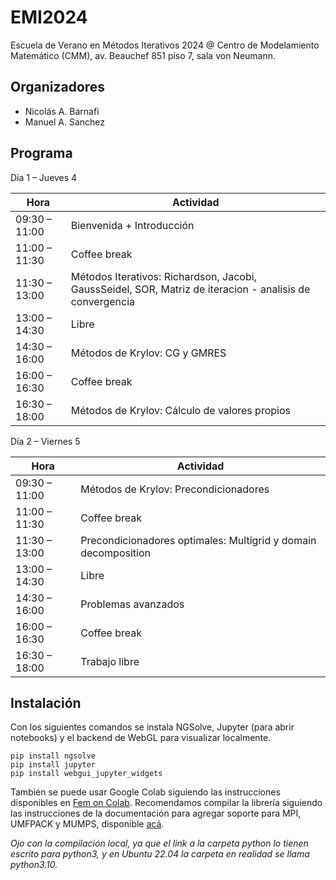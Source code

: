 # EMI2024
Escuela de Verano en Métodos Iterativos 2024 @ Centro de Modelamiento Matemático (CMM), av. Beauchef 851 piso 7, sala von Neumann.

## Organizadores
- Nicolás A. Barnafi
- Manuel A. Sanchez


## Programa
Día 1 – Jueves 4

| Hora          | Actividad |
| ------------- | --------- |
| 09:30 – 11:00 | Bienvenida + Introducción |
| 11:00 – 11:30 | Coffee break |
| 11:30 – 13:00 | Métodos Iterativos: Richardson, Jacobi, GaussSeidel, SOR, Matriz de iteracion - analisis de convergencia |
| 13:00 – 14:30 | Libre |
| 14:30 – 16:00 | Métodos de Krylov: CG y GMRES |
| 16:00 – 16:30 | Coffee break |
| 16:30 – 18:00 | Métodos de Krylov: Cálculo de valores propios |

Día 2 – Viernes 5

| Hora          | Actividad |
| ------------- | --------- |
| 09:30 – 11:00 |Métodos de Krylov: Precondicionadores |
| 11:00 – 11:30 |Coffee break |
| 11:30 – 13:00 |Precondicionadores optimales: Multigrid y domain decomposition |
| 13:00 – 14:30 |Libre |
| 14:30 – 16:00 |Problemas avanzados |
| 16:00 – 16:30 |Coffee break |
| 16:30 – 18:00 |Trabajo libre |


## Instalación

Con los siguientes comandos se instala NGSolve, Jupyter (para abrir notebooks) y el backend de WebGL para visualizar localmente. 

    pip install ngsolve
    pip install jupyter
    pip install webgui_jupyter_widgets

También se puede usar Google Colab siguiendo las instrucciones disponibles en [Fem on Colab](https://fem-on-colab.github.io/packages.html). Recomendamos compilar la librería siguiendo las instrucciones de la documentación para agregar soporte para MPI, UMFPACK y MUMPS, disponible [acá](https://docu.ngsolve.org/latest/install/installlinux.html).

*Ojo con la compilación local, ya que el link a la carpeta python lo tienen escrito para python3, y en Ubuntu 22.04 la carpeta en realidad se llama python3.10.*
